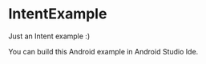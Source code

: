 # IntentExample
Just an Intent example :)

You can build this Android example in Android Studio Ide.
